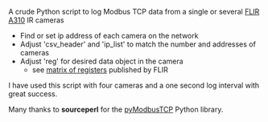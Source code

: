 
 A crude Python script to log Modbus TCP data from a single or several [FLIR A310](https://www.flir.com/products/a310/) IR cameras

 * Find or set ip address of each camera on the network
 * Adjust 'csv_header' and 'ip_list' to match the number and addresses of cameras
 * Adjust 'reg' for desired data object in the camera
	* see [matrix of registers](Convert_EthernetIP_to_Modbus_TCP.pdf) published by FLIR
	
I have used this script with four cameras and a one second log interval with great success.

Many thanks to **sourceperl** for the [pyModbusTCP](https://github.com/sourceperl/pyModbusTCP) Python library.
